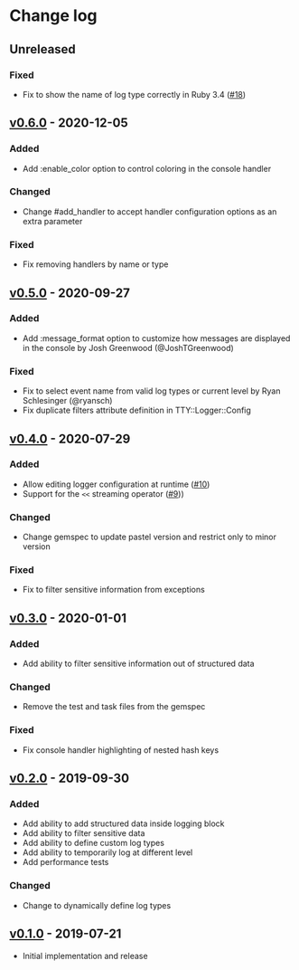 # Change log

## Unreleased

### Fixed
* Fix to show the name of log type correctly in Ruby 3.4 ([#18](https://github.com/piotrmurach/tty-logger/pull/18))

## [v0.6.0] - 2020-12-05

### Added
* Add :enable_color option to control coloring in the console handler

### Changed
* Change #add_handler to accept handler configuration options as an extra parameter

### Fixed
* Fix removing handlers by name or type

## [v0.5.0] - 2020-09-27

### Added
* Add :message_format option to customize how messages are displayed in the console
  by Josh Greenwood (@JoshTGreenwood)

### Fixed
* Fix to select event name from valid log types or current level
  by Ryan Schlesinger (@ryansch)
* Fix duplicate filters attribute definition in TTY::Logger::Config

## [v0.4.0] - 2020-07-29

### Added
* Allow editing logger configuration at runtime ([#10](https://github.com/piotrmurach/tty-logger/pull/10))
* Support for the `<<` streaming operator ([#9](https://github.com/piotrmurach/tty-logger/pull/9)))

### Changed
* Change gemspec to update pastel version and restrict only to minor version

### Fixed
* Fix to filter sensitive information from exceptions

## [v0.3.0] - 2020-01-01

### Added
* Add ability to filter sensitive information out of structured data

### Changed
* Remove the test and task files from the gemspec

### Fixed
* Fix console handler highlighting of nested hash keys

## [v0.2.0] - 2019-09-30

### Added
* Add ability to add structured data inside logging block
* Add ability to filter sensitive data
* Add ability to define custom log types
* Add ability to temporarily log at different level
* Add performance tests

### Changed
* Change to dynamically define log types

## [v0.1.0] - 2019-07-21

* Initial implementation and release

[v0.6.0]: https://github.com/piotrmurach/tty-logger/compare/v0.5.0..v0.6.0
[v0.5.0]: https://github.com/piotrmurach/tty-logger/compare/v0.4.0..v0.5.0
[v0.4.0]: https://github.com/piotrmurach/tty-logger/compare/v0.3.0..v0.4.0
[v0.3.0]: https://github.com/piotrmurach/tty-logger/compare/v0.2.0..v0.3.0
[v0.2.0]: https://github.com/piotrmurach/tty-logger/compare/v0.1.0..v0.2.0
[v0.1.0]: https://github.com/piotrmurach/tty-logger/compare/7348b52..v0.1.0
